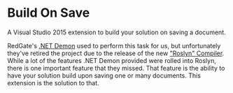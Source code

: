 # Build On Save

A Visual Studio 2015 extension to build your solution on saving a document.

RedGate's [.NET Demon](https://www.red-gate.com/products/dotnet-development/dotnet-demon/) used to perform this task for us, but unfortunately they've retired the project due to the release of the new ["Roslyn" Compiler](https://en.wikipedia.org/wiki/.NET_Compiler_Platform).  While a lot of the features .NET Demon provided were rolled into Roslyn, there is one important feature that they missed.  That feature is the ability to have your solution build upon saving one or many documents.  This extension is the solution to that.